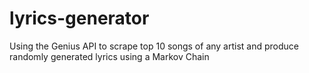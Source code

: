 # lyrics-generator
Using the Genius API to scrape top 10 songs of any artist and produce randomly generated lyrics using a Markov Chain
